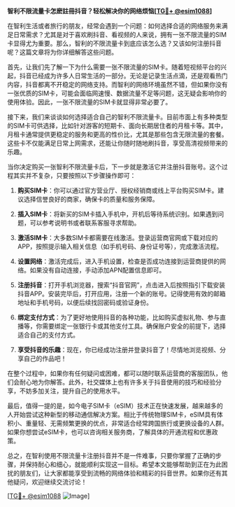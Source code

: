**智利不限流量卡怎麽註冊抖音？轻松解决你的网络烦恼[[TG💪+ @esim1088](https://t.me/s/esim1088)]**

在智利生活或者旅行的朋友，经常会遇到一个问题：如何选择合适的网络服务来满足日常需求？尤其是对于喜欢刷抖音、看视频的人来说，拥有一张不限流量的SIM卡显得尤为重要。那么，智利的不限流量卡到底应该怎么选？又该如何注册抖音呢？这篇文章将为你详细解答这些问题。

首先，让我们先了解一下为什么需要一张不限流量的SIM卡。随着短视频平台的兴起，抖音已经成为许多人日常生活的一部分。无论是记录生活点滴，还是观看热门内容，抖音都离不开稳定的网络支持。而智利的网络环境虽然不错，但如果你没有一张优质的SIM卡，可能会面临网速慢、数据流量不足等问题，这无疑会影响你的使用体验。因此，一张不限流量的SIM卡就显得非常必要了。

接下来，我们来谈谈如何选择适合自己的智利不限流量卡。目前市面上有多种类型的SIM卡可供选择，比如针对游客的短期卡、面向长期居住者的月租卡等。其中，月租卡通常提供更稳定的服务和更高的性价比，尤其是那些包含无限流量的套餐。这些卡不仅能满足日常上网需求，还能让你随时随地刷抖音，享受高清视频带来的乐趣。

当你决定购买一张智利不限流量卡后，下一步就是激活它并注册抖音账号。这个过程其实并不复杂，只要按照以下步骤操作即可：

1. **购买SIM卡**：你可以通过官方营业厅、授权经销商或线上平台购买SIM卡。建议选择信誉良好的商家，确保卡的质量和服务保障。

2. **插入SIM卡**：将新买的SIM卡插入手机中，开机后等待系统识别。如果遇到问题，可以参考说明书或者联系客服寻求帮助。

3. **激活SIM卡**：大多数SIM卡都需要在线激活。登录运营商官网或下载对应的APP，按照提示输入相关信息（如手机号码、身份证号等），完成激活流程。

4. **设置网络**：激活完成后，进入手机设置，检查是否成功连接到运营商提供的网络。如果没有自动连接，手动添加APN配置信息即可。

5. **注册抖音**：打开手机浏览器，搜索“抖音官网”，点击进入后按照指引下载安装抖音APP。安装完毕后，打开应用，注册一个新的账号。记得使用有效的邮箱地址和手机号码，以便后续找回密码或验证身份。

6. **绑定支付方式**：为了更好地使用抖音的各种功能，比如购买虚拟礼物、参与直播等，你需要绑定一张银行卡或其他支付工具。确保账户安全的前提下，选择适合自己的支付方式。

7. **享受抖音的乐趣**：现在，你已经成功注册并登录抖音了！尽情地浏览视频、分享自己的作品吧！

在整个过程中，如果你有任何疑问或困难，都可以随时联系运营商的客服团队，他们会耐心地为你解答。此外，社交媒体上也有许多关于抖音使用的技巧和经验分享，不妨多加关注，提升自己的使用水平。

最后，值得一提的是，如今电子SIM卡（eSIM）技术正在快速发展，越来越多的人开始尝试这种新型的移动通信解决方案。相比于传统物理SIM卡，eSIM具有体积小、重量轻、无需频繁更换的优点，非常适合经常跨国旅行或更换设备的人群。如果你想尝试eSIM卡，也可以咨询相关服务商，了解具体的开通流程和优惠政策。

总之，在智利使用不限流量卡注册抖音并不是一件难事，只要你掌握了正确的步骤，并保持耐心和细心，就能顺利实现这一目标。希望本文能够帮助到正在为此困扰的朋友们，让大家都能享受到流畅的网络体验和精彩的抖音世界。如果你还有其他疑问，欢迎继续交流讨论！

[[TG💪+ @esim1088](https://t.me/s/esim1088) ![Image](https://i.postimg.cc/4NQfJmqS/Snipaste-2025-05-13-00-14-12.png)]